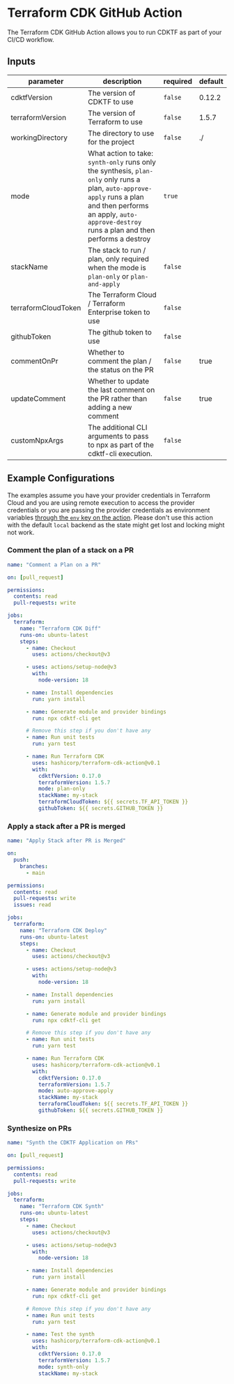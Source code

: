 # Terraform CDK GitHub Action

The Terraform CDK GitHub Action allows you to run CDKTF as part of your CI/CD workflow.

<!-- action-docs-inputs -->
## Inputs

| parameter | description | required | default |
| --- | --- | --- | --- |
| cdktfVersion | The version of CDKTF to use | `false` | 0.12.2 |
| terraformVersion | The version of Terraform to use | `false` | 1.5.7 |
| workingDirectory | The directory to use for the project | `false` | ./ |
| mode | What action to take: `synth-only` runs only the synthesis, `plan-only` only runs a plan, `auto-approve-apply` runs a plan and then performs an apply, `auto-approve-destroy` runs a plan and then performs a destroy | `true` |  |
| stackName | The stack to run / plan, only required when the mode is `plan-only` or `plan-and-apply` | `false` |  |
| terraformCloudToken | The Terraform Cloud / Terraform Enterprise token to use | `false` |  |
| githubToken | The github token to use | `false` |  |
| commentOnPr | Whether to comment the plan / the status on the PR | `false` | true |
| updateComment | Whether to update the last comment on the PR rather than adding a new comment | `false` | true |
| customNpxArgs | The additional CLI arguments to pass to npx as part of the cdktf-cli execution. | `false` |  |
<!-- action-docs-inputs -->

## Example Configurations

The examples assume you have your provider credentials in Terraform Cloud and you are using remote execution to access the provider credentials or you are passing the provider credentials as environment variables [through the `env` key on the action](https://github.com/Azure/actions-workflow-samples/blob/master/assets/create-secrets-for-GitHub-workflows.md#consume-secrets-in-your-workflow). Please don't use this action with the default `local` backend as the state might get lost and locking might not work.

### Comment the plan of a stack on a PR

```yml
name: "Comment a Plan on a PR"

on: [pull_request]

permissions:
  contents: read
  pull-requests: write

jobs:
  terraform:
    name: "Terraform CDK Diff"
    runs-on: ubuntu-latest
    steps:
      - name: Checkout
        uses: actions/checkout@v3

      - uses: actions/setup-node@v3
        with:
          node-version: 18

      - name: Install dependencies
        run: yarn install

      - name: Generate module and provider bindings
        run: npx cdktf-cli get

      # Remove this step if you don't have any
      - name: Run unit tests
        run: yarn test

      - name: Run Terraform CDK
        uses: hashicorp/terraform-cdk-action@v0.1
        with:
          cdktfVersion: 0.17.0
          terraformVersion: 1.5.7
          mode: plan-only
          stackName: my-stack
          terraformCloudToken: ${{ secrets.TF_API_TOKEN }}
          githubToken: ${{ secrets.GITHUB_TOKEN }}
```

### Apply a stack after a PR is merged

```yml
name: "Apply Stack after PR is Merged"

on:
  push:
    branches:
      - main

permissions:
  contents: read
  pull-requests: write
  issues: read

jobs:
  terraform:
    name: "Terraform CDK Deploy"
    runs-on: ubuntu-latest
    steps:
      - name: Checkout
        uses: actions/checkout@v3

      - uses: actions/setup-node@v3
        with:
          node-version: 18

      - name: Install dependencies
        run: yarn install

      - name: Generate module and provider bindings
        run: npx cdktf-cli get

      # Remove this step if you don't have any
      - name: Run unit tests
        run: yarn test

      - name: Run Terraform CDK
        uses: hashicorp/terraform-cdk-action@v0.1
        with:
          cdktfVersion: 0.17.0
          terraformVersion: 1.5.7
          mode: auto-approve-apply
          stackName: my-stack
          terraformCloudToken: ${{ secrets.TF_API_TOKEN }}
          githubToken: ${{ secrets.GITHUB_TOKEN }}
```

### Synthesize on PRs

```yml
name: "Synth the CDKTF Application on PRs"

on: [pull_request]

permissions:
  contents: read
  pull-requests: write

jobs:
  terraform:
    name: "Terraform CDK Synth"
    runs-on: ubuntu-latest
    steps:
      - name: Checkout
        uses: actions/checkout@v3

      - uses: actions/setup-node@v3
        with:
          node-version: 18

      - name: Install dependencies
        run: yarn install

      - name: Generate module and provider bindings
        run: npx cdktf-cli get

      # Remove this step if you don't have any
      - name: Run unit tests
        run: yarn test

      - name: Test the synth
        uses: hashicorp/terraform-cdk-action@v0.1
        with:
          cdktfVersion: 0.17.0
          terraformVersion: 1.5.7
          mode: synth-only
          stackName: my-stack
```
